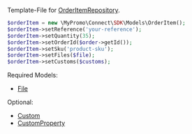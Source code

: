 Template-File for [OrderItemRepository][OrderItemRepository].

```php
$orderItem = new \MyPromo\Connect\SDK\Models\OrderItem();
$orderItem->setReference('your-reference');
$orderItem->setQuantity(35);
$orderItem->setOrderId($order->getId());
$orderItem->setSku('product-sku');
$orderItem->setFiles($file);
$orderItem->setCustoms($customs);
```

Required Models: 
- [File][File]

Optional:
- [Custom][Customs]
- [CustomProperty][CustomProperty]

[File]: File.md
[Customs]: Customs.md
[CustomProperty]: CustomProperty.md
[OrderItemRepository]: ../Repositories/OrderItemRepository.md
